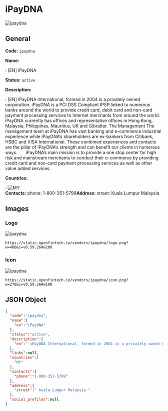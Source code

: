 
# iPayDNA 
![ipaydna](https://static.openfintech.io/vendors/ipaydna/logo.png?w=400&c=v0.59.26#w200)  

## General 
 
**Code:** `ipaydna` 
 
**Name:** 
 
:	[EN] iPayDNA 
 
**Status:** `active` 
 
**Description:** 
 
: [EN]  iPayDNA International, formed in 2004 is a privately owned corporation. iPayDNA is a PCI DSS Compliant IPSP linked to numerous banks around the world to provide credit card, debit card and non-card payment processing services to Internet merchants from around the world.  iPayDNA currently has offices and representative offices in Hong Kong, Malaysia, Philippines, Mauritius, UK and Gibraltar. The Management The management team at iPayDNA has vast banking and e-commerce industrial experience while iPayDNA’s shareholders are ex-bankers from Citibank, HSBC and VISA International. These combined experiences and contacts are the pillar of iPayDNA’s strength and can benefit our clients in numerous ways.       iPayDNA’s main mission is to provide a one stop center for high risk and mainstream merchants to conduct their e-commerce by providing credit card and non-card payment processing services as well as other value added services.  
 
 
**Countries:** 
 
:	![MY](https://cdnjs.cloudflare.com/ajax/libs/flag-icon-css/3.3.0/flags/4x3/my.svg#w24)  
**Contacts:** 
phone: 1-800-351-5799**Address:** 
street:  Kuala Lumpur Malaysia  

## Images 

### Logo 
 
![ipaydna](https://static.openfintech.io/vendors/ipaydna/logo.png?w=400&c=v0.59.26#w200)  

```
https://static.openfintech.io/vendors/ipaydna/logo.png?w=400&c=v0.59.26#w200
```  

### Icon 
 
![ipaydna](https://static.openfintech.io/vendors/ipaydna/icon.png?w=278&c=v0.59.26#w100)  

```
https://static.openfintech.io/vendors/ipaydna/icon.png?w=278&c=v0.59.26#w100
```  

## JSON Object 

```json
{
  "code":"ipaydna",
  "name":{
    "en":"iPayDNA"
  },
  "status":"active",
  "description":{
    "en":" iPayDNA International, formed in 2004 is a privately owned corporation. iPayDNA is a PCI DSS Compliant IPSP linked to numerous banks around the world to provide credit card, debit card and non-card payment processing services to Internet merchants from around the world.\u00a0 iPayDNA currently has offices and representative offices in Hong Kong, Malaysia, Philippines, Mauritius, UK and Gibraltar. The Management The management team at iPayDNA has vast banking and e-commerce industrial experience while iPayDNA\u2019s shareholders are ex-bankers from Citibank, HSBC and VISA International. These combined experiences and contacts are the pillar of iPayDNA\u2019s strength and can benefit our clients in numerous ways.\u00a0\u00a0\u00a0\u00a0 \u00a0 iPayDNA\u2019s main mission is to provide a one stop center for high risk and mainstream merchants to conduct their e-commerce by providing credit card and non-card payment processing services as well as other value added services. "
  },
  "links":null,
  "countries":[
    "MY"
  ],
  "contacts":{
    "phone":"1-800-351-5799"
  },
  "address":{
    "street":" Kuala Lumpur Malaysia "
  },
  "social_profiles":null
}
```  
